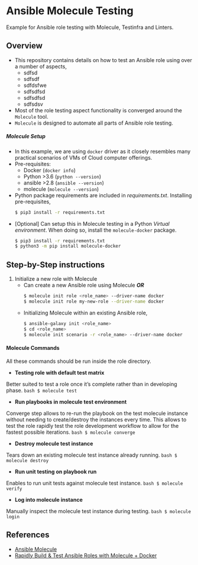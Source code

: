 # Ansible Molecule Testing
Example for Ansible role testing with Molecule, Testinfra and Linters.

## Overview
- This repository contains details on how to test an Ansible role using over a number of aspects,
    - sdfsd
    - sdfsdf
    - sdfdsfwe
    - sdfsdfsd
    - sdfsdfsd
    - sdfsdsv
- Most of the role testing aspect functionality is converged around the `Molecule` tool.
- `Molecule` is designed to automate all parts of Ansible role testing.


##### Molecule Setup
- In this example, we are using `docker` driver as it closely resembles many practical scenarios of VMs of Cloud computer offerings.
- Pre-requisites:
    - Docker (`docker info`)
    - Python >3.6 (`python --version`)
    - ansible >2.8 (`ansible --version`)
    - molecule (`molecule --version`)
- Python package requirements are included in _requirements.txt_. Installing pre-requisites,
    ```bash
    $ pip3 install -r requirements.txt 
    ```
- [Optional] Can setup this in Molecule testing in a Python *Virtual environment*. When doing so, install the `molecule-docker` package.
    ```bash
    $ pip3 install -r requirements.txt 
    $ python3 -m pip install molecule-docker
    ```


## Step-by-Step instructions
1. Initialize a new role with Molecule
    - Can create a new Ansible role using Molecule _**OR**_
        ```bash
        $ molecule init role <role_name> --driver-name docker
        $ molecule init role my-new-role --driver-name docker
        ```
    - Initializing Molecule within an existing Ansible role,
        ```bash
        $ ansible-galaxy init <role_name>
        $ cd <role_name>
        $ molecule init scenario -r <role_name> --driver-name docker
        ```

#### Molecule Commands
All these commands should be run inside the role directory.
- **Testing role with default test matrix**

Better suited to test a role once it’s complete rather than in developing phase.
    ```bash
    $ molecule test
    ```

- **Run playbooks in molecule test environment**

Converge step allows to re-run the playbook on the test molecule instance without needing to create/destroy the instances every time. This allows to test the role rapidly test the role development workflow to allow for the fastest possible iterations.
    ```bash
    $ molecule converge
    ```

- **Destroy molecule test instance**

Tears down an existing molecule test instance already running.
    ```bash
    $ molecule destroy
    ```

- **Run unit testing on playbook run**

Enables to run unit tests against molecule test instance.
    ```bash
    $ molecule verify
    ```

- **Log into molecule instance**

Manually inspect the molecule test instance during testing.
    ```bash
    $ molecule login
    ```


## References
- [Ansible Molecule](https://molecule.readthedocs.io/en/latest/)
- [Rapidly Build & Test Ansible Roles with Molecule + Docker](https://www.toptechskills.com/ansible-tutorials-courses/rapidly-build-test-ansible-roles-molecule-docker/)
